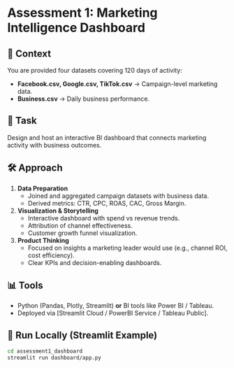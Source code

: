 # Assessment 1: Marketing Intelligence Dashboard

## 📌 Context
You are provided four datasets covering 120 days of activity:
- **Facebook.csv, Google.csv, TikTok.csv** → Campaign-level marketing data.  
- **Business.csv** → Daily business performance.  

## 🎯 Task
Design and host an interactive BI dashboard that connects marketing activity with business outcomes.

## 🛠️ Approach
1. **Data Preparation**
   - Joined and aggregated campaign datasets with business data.
   - Derived metrics: CTR, CPC, ROAS, CAC, Gross Margin.
2. **Visualization & Storytelling**
   - Interactive dashboard with spend vs revenue trends.
   - Attribution of channel effectiveness.
   - Customer growth funnel visualization.
3. **Product Thinking**
   - Focused on insights a marketing leader would use (e.g., channel ROI, cost efficiency).
   - Clear KPIs and decision-enabling dashboards.

## 📊 Tools
- Python (Pandas, Plotly, Streamlit) **or** BI tools like Power BI / Tableau.
- Deployed via [Streamlit Cloud / PowerBI Service / Tableau Public].

## 🚀 Run Locally (Streamlit Example)
```bash
cd assessment1_dashboard
streamlit run dashboard/app.py
